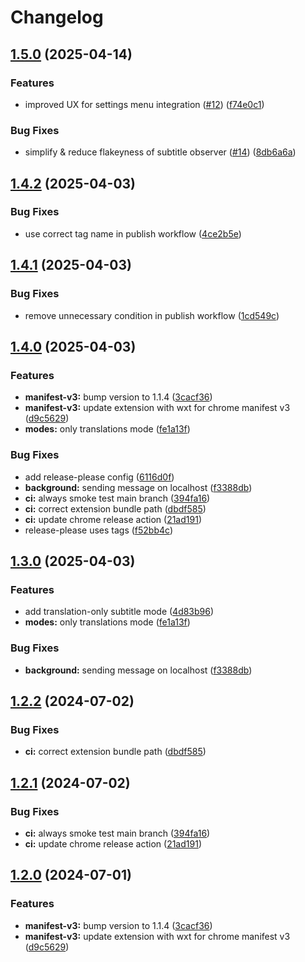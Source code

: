 # Changelog

## [1.5.0](https://github.com/rioam2/nrktv-dual-subs/compare/nrktv-dual-subs/v1.4.2...nrktv-dual-subs/v1.5.0) (2025-04-14)


### Features

* improved UX for settings menu integration ([#12](https://github.com/rioam2/nrktv-dual-subs/issues/12)) ([f74e0c1](https://github.com/rioam2/nrktv-dual-subs/commit/f74e0c11d5e63d455489775212bf152007e59db0))


### Bug Fixes

* simplify & reduce flakeyness of subtitle observer ([#14](https://github.com/rioam2/nrktv-dual-subs/issues/14)) ([8db6a6a](https://github.com/rioam2/nrktv-dual-subs/commit/8db6a6a6f8f616bf00b6dc5abdb33b6e7b5f827e))

## [1.4.2](https://github.com/rioam2/nrktv-dual-subs/compare/nrktv-dual-subs/v1.4.1...nrktv-dual-subs/v1.4.2) (2025-04-03)


### Bug Fixes

* use correct tag name in publish workflow ([4ce2b5e](https://github.com/rioam2/nrktv-dual-subs/commit/4ce2b5e8383c385ef93d217292bdebede63b881f))

## [1.4.1](https://github.com/rioam2/nrktv-dual-subs/compare/nrktv-dual-subs/v1.4.0...nrktv-dual-subs/v1.4.1) (2025-04-03)


### Bug Fixes

* remove unnecessary condition in publish workflow ([1cd549c](https://github.com/rioam2/nrktv-dual-subs/commit/1cd549ccbf29908b91500e55d4bfb50bb02906a9))

## [1.4.0](https://github.com/rioam2/nrktv-dual-subs/compare/nrktv-dual-subs-v1.3.0...nrktv-dual-subs/v1.4.0) (2025-04-03)


### Features

* **manifest-v3:** bump version to 1.1.4 ([3cacf36](https://github.com/rioam2/nrktv-dual-subs/commit/3cacf36883a8c0533fdf009ed04c1b61911e3eb0))
* **manifest-v3:** update extension with wxt for chrome manifest v3 ([d9c5629](https://github.com/rioam2/nrktv-dual-subs/commit/d9c5629699a9221f712a0f8fb00e4ccb37abfb63))
* **modes:** only translations mode ([fe1a13f](https://github.com/rioam2/nrktv-dual-subs/commit/fe1a13face1b03d5b8ee1f033aa2f5846bdf0e97))


### Bug Fixes

* add release-please config ([6116d0f](https://github.com/rioam2/nrktv-dual-subs/commit/6116d0fc1c1be43f83c0ed9ba65232e15048974d))
* **background:** sending message on localhost ([f3388db](https://github.com/rioam2/nrktv-dual-subs/commit/f3388db7057ce19fc431d7620ff688fbfdeea199))
* **ci:** always smoke test main branch ([394fa16](https://github.com/rioam2/nrktv-dual-subs/commit/394fa16f549cf768c0668dea60d644f1e3e01b66))
* **ci:** correct extension bundle path ([dbdf585](https://github.com/rioam2/nrktv-dual-subs/commit/dbdf5857dbde195db31d20c9b47f239215fc9e92))
* **ci:** update chrome release action ([21ad191](https://github.com/rioam2/nrktv-dual-subs/commit/21ad191f0fc503998b3000c1917660759ed609fa))
* release-please uses tags ([f52bb4c](https://github.com/rioam2/nrktv-dual-subs/commit/f52bb4c89ae0af18385d1fbd05b3f08937ce008d))

## [1.3.0](https://github.com/rioam2/nrktv-dual-subs/compare/v1.2.2...v1.3.0) (2025-04-03)


### Features

* add translation-only subtitle mode ([4d83b96](https://github.com/rioam2/nrktv-dual-subs/commit/4d83b96278c1e0c0e30c37d02ec7cdbc7ea5efb2))
* **modes:** only translations mode ([fe1a13f](https://github.com/rioam2/nrktv-dual-subs/commit/fe1a13face1b03d5b8ee1f033aa2f5846bdf0e97))


### Bug Fixes

* **background:** sending message on localhost ([f3388db](https://github.com/rioam2/nrktv-dual-subs/commit/f3388db7057ce19fc431d7620ff688fbfdeea199))

## [1.2.2](https://github.com/rioam2/nrktv-dual-subs/compare/v1.2.1...v1.2.2) (2024-07-02)


### Bug Fixes

* **ci:** correct extension bundle path ([dbdf585](https://github.com/rioam2/nrktv-dual-subs/commit/dbdf5857dbde195db31d20c9b47f239215fc9e92))

## [1.2.1](https://github.com/rioam2/nrktv-dual-subs/compare/v1.2.0...v1.2.1) (2024-07-02)


### Bug Fixes

* **ci:** always smoke test main branch ([394fa16](https://github.com/rioam2/nrktv-dual-subs/commit/394fa16f549cf768c0668dea60d644f1e3e01b66))
* **ci:** update chrome release action ([21ad191](https://github.com/rioam2/nrktv-dual-subs/commit/21ad191f0fc503998b3000c1917660759ed609fa))

## [1.2.0](https://github.com/rioam2/nrktv-dual-subs/compare/1.1.3...v1.2.0) (2024-07-01)


### Features

* **manifest-v3:** bump version to 1.1.4 ([3cacf36](https://github.com/rioam2/nrktv-dual-subs/commit/3cacf36883a8c0533fdf009ed04c1b61911e3eb0))
* **manifest-v3:** update extension with wxt for chrome manifest v3 ([d9c5629](https://github.com/rioam2/nrktv-dual-subs/commit/d9c5629699a9221f712a0f8fb00e4ccb37abfb63))
